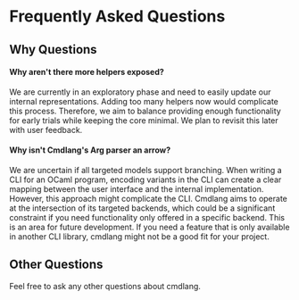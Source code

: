 # Frequently Asked Questions

## Why Questions

#### Why aren't there more helpers exposed?

We are currently in an exploratory phase and need to easily update our internal representations. Adding too many helpers now would complicate this process. Therefore, we aim to balance providing enough functionality for early trials while keeping the core minimal. We plan to revisit this later with user feedback.

#### Why isn't Cmdlang's Arg parser an arrow?

We are uncertain if all targeted models support branching. When writing a CLI for an OCaml program, encoding variants in the CLI can create a clear mapping between the user interface and the internal implementation. However, this approach might complicate the CLI. Cmdlang aims to operate at the intersection of its targeted backends, which could be a significant constraint if you need functionality only offered in a specific backend. This is an area for future development. If you need a feature that is only available in another CLI library, cmdlang might not be a good fit for your project.

## Other Questions

Feel free to ask any other questions about cmdlang.
